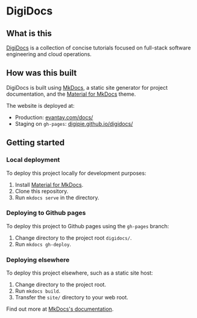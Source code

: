 # DigiDocs
## What is this
[DigiDocs](https://evantay.com/docs/) is a collection of concise tutorials focused on full-stack software engineering and cloud operations.

## How was this built
DigiDocs is built using [MkDocs](https://github.com/mkdocs/mkdocs/), a static site generator for project documentation, and the [Material for MkDocs](https://github.com/squidfunk/mkdocs-material) theme.

The website is deployed at: 

- Production: [evantay.com/docs/](https://evantay.com/docs/)
- Staging on `gh-pages`: [digipie.github.io/digidocs/](https://digipie.github.io/digidocs/)

## Getting started
### Local deployment
To deploy this project locally for development purposes:  

1. Install [Material for MkDocs](https://squidfunk.github.io/mkdocs-material/getting-started/). 
2. Clone this repository.
3. Run `mkdocs serve` in the directory.

### Deploying to Github pages
To deploy this project to Github pages using the `gh-pages` branch:

1. Change directory to the project root `digidocs/`.
2. Run `mkdocs gh-deploy`.

### Deploying elsewhere
To deploy this project elsewhere, such as a static site host:

1. Change directory to the project root.
2. Run `mkdocs build`.
3. Transfer the `site/` directory to your web root.

Find out more at [MkDocs's documentation](https://www.mkdocs.org/).